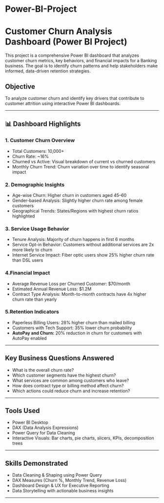 # Power-BI-Project


# Customer Churn Analysis Dashboard (Power BI Project)

This project is a comprehensive Power BI dashboard that analyzes customer churn metrics, key behaviors, and financial impacts for a Banking business. The goal is to identify churn patterns and help stakeholders make informed, data-driven retention strategies.

##  Objective
To analyze customer churn and identify key drivers that contribute to customer attrition using interactive Power BI dashboards.

---

## 📊 Dashboard Highlights

### 1. Customer Churn Overview
- Total Customers: 10,000+
- Churn Rate: ~16%
- Churned vs Active: Visual breakdown of current vs churned customers
- Monthly Churn Trend: Churn variation over time to identify seasonal impact

### 2. Demographic Insights
- Age-wise Churn: Higher churn in customers aged 45–60
- Gender-based Analysis: Slightly higher churn rate among female customers
- Geographical Trends: States/Regions with highest churn ratios highlighted

### 3. Service Usage Behavior
- Tenure Analysis: Majority of churn happens in first 6 months
- Service Opt-in Behavior: Customers without additional services are 2x more likely to churn
- Internet Service Impact: Fiber optic users show 25% higher churn rate than DSL users

### 4.Financial Impact
- Average Revenue Loss per Churned Customer: $70/month
- Estimated Annual Revenue Loss: $1.2M
- Contract Type Analysis: Month-to-month contracts have 4x higher churn rate than yearly

### 5.Retention Indicators
- Paperless Billing Users: 28% higher churn than mailed billing
- Customers with Tech Support: 35% lower churn probability
- **AutoPay and Churn:** 20% reduction in churn for customers with AutoPay enabled

---

##  Key Business Questions Answered

- What is the overall churn rate?
- Which customer segments have the highest churn?
- What services are common among customers who leave?
- How does contract type or billing method affect churn?
- Which actions could reduce churn and increase retention?

---

##  Tools Used

- Power BI Desktop
- DAX (Data Analysis Expressions)
- Power Query for Data Cleaning
- Interactive Visuals: Bar charts, pie charts, slicers, KPIs, decomposition trees

---

##  Skills Demonstrated

- Data Cleaning & Shaping using Power Query
- DAX Measures (Churn %, Monthly Trend, Revenue Loss)
- Dashboard Design & UX for Executive Reporting
- Data Storytelling with actionable business insights

---

